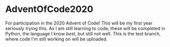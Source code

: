 # AdventOfCode2020
For participation in the 2020 Advent of Code! This will be my first year seriously trying this.
As I am still learning to code, these will be completed in Python, the language I know *best*, but still not well. 
This is the test branch, where code I'm still working on will be uploaded.
